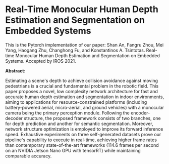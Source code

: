 # Real-Time Monocular Human Depth Estimation and Segmentation on Embedded Systems

This is the Pytorch implementation of our paper: Shan An, Fangru Zhou, Mei Yang, Haogang Zhu, Changhong Fu, and Konstantinos A. Tsintotas. Real-time Monocular Human Depth Estimation and Segmentation on Embedded Systems. Accepted by IROS 2021.

**Abstract:** 

Estimating a scene's depth to achieve collision avoidance against moving pedestrians is a crucial and fundamental problem in the robotic field.
This paper proposes a novel, low complexity network architecture for fast and accurate human depth estimation and segmentation in indoor environments, aiming to applications for resource-constrained platforms (including battery-powered aerial, micro-aerial, and ground vehicles) with a monocular camera being the primary perception module. Following the encoder-decoder structure, the proposed framework consists of two branches, one for depth prediction and another for semantic segmentation. Moreover, network structure optimization is employed to improve its forward inference speed. Exhaustive experiments on three self-generated datasets prove our pipeline's capability to execute in real-time, achieving higher frame rates than contemporary state-of-the-art frameworks (114.6 frames per second on an NVIDIA Jetson Nano GPU with tensorRT) while maintaining comparable accuracy.
